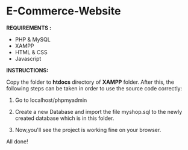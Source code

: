 # E-Commerce-Website
 
**REQUIREMENTS :**
* PHP & MySQL
* XAMPP
* HTML & CSS
* Javascript

**INSTRUCTIONS:**

Copy the folder to **htdocs** directory of **XAMPP** folder. After this, the following steps can be taken in order to use the source code correctly:

1. Go to localhost/phpmyadmin

2. Create a new Database and import the file myshop.sql to the newly created database which is in this folder.

3. Now,you'll see the project is working fine on your browser.

All done!
